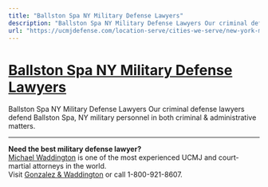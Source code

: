 ```yaml
---
title: "Ballston Spa NY Military Defense Lawyers"
description: "Ballston Spa NY Military Defense Lawyers Our criminal defense lawyers defend Ballston Spa, NY military personnel in both criminal & administrative matters."
url: "https://ucmjdefense.com/location-serve/cities-we-serve/new-york-military-defense-lawyers/ballston-spa-ny-military-defense-lawyers.html"
---
```


# [Ballston Spa NY Military Defense Lawyers](https://ucmjdefense.com/location-serve/cities-we-serve/new-york-military-defense-lawyers/ballston-spa-ny-military-defense-lawyers.html)

Ballston Spa NY Military Defense Lawyers Our criminal defense lawyers defend Ballston Spa, NY military personnel in both criminal & administrative matters.

---

**Need the best military defense lawyer?**  
[Michael Waddington](https://ucmjdefense.com/attorneys/michael-stewart-waddington-partner.html) is one of the most experienced UCMJ and court-martial attorneys in the world.  
Visit [Gonzalez & Waddington](https://ucmjdefense.com) or call 1-800-921-8607.
